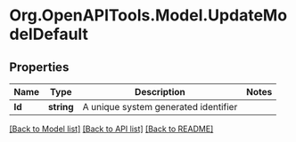 
# Org.OpenAPITools.Model.UpdateModelDefault

## Properties

Name | Type | Description | Notes
------------ | ------------- | ------------- | -------------
**Id** | **string** | A unique system generated identifier | 

[[Back to Model list]](../README.md#documentation-for-models)
[[Back to API list]](../README.md#documentation-for-api-endpoints)
[[Back to README]](../README.md)

